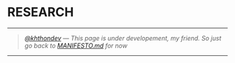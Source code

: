 # RESEARCH

---

> _[@khthondev](https://github.com/khthondev) — This page is under developement, my friend. So just go back to [MANIFESTO.md](MANIFESTO.md) for now_

---